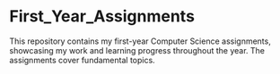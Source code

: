 # First_Year_Assignments
This repository contains my first-year Computer Science assignments, showcasing my work and learning progress throughout the year. The assignments cover fundamental topics.
